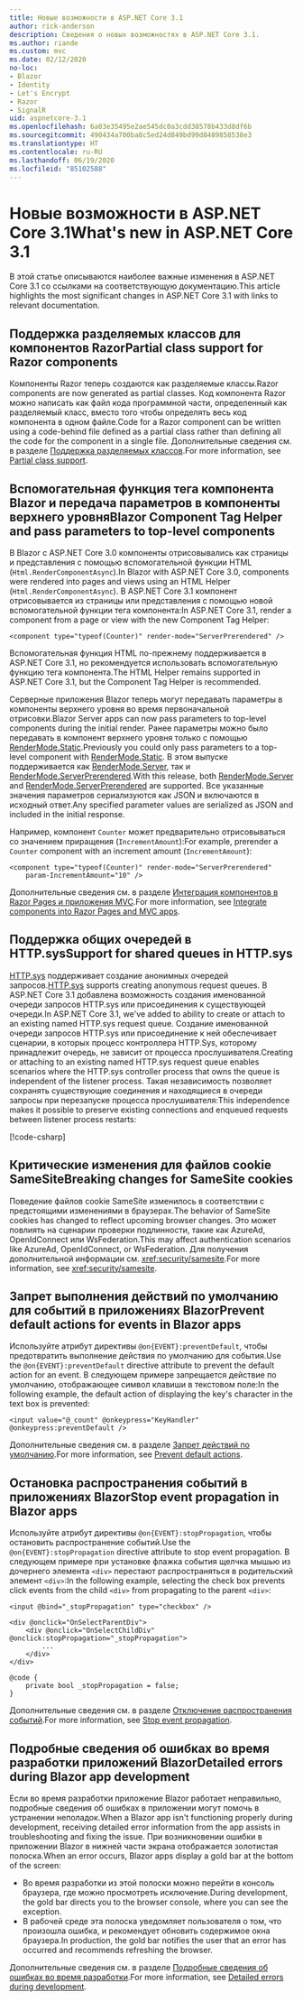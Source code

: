 ```yaml
---
title: Новые возможности в ASP.NET Core 3.1
author: rick-anderson
description: Сведения о новых возможностях в ASP.NET Core 3.1.
ms.author: riande
ms.custom: mvc
ms.date: 02/12/2020
no-loc:
- Blazor
- Identity
- Let's Encrypt
- Razor
- SignalR
uid: aspnetcore-3.1
ms.openlocfilehash: 6a03e35495e2ae545dc0a3cdd38578b433d8df6b
ms.sourcegitcommit: 490434a700ba8c5ed24d849bd99d8489858538e3
ms.translationtype: HT
ms.contentlocale: ru-RU
ms.lasthandoff: 06/19/2020
ms.locfileid: "85102588"
---
```

# <a name="whats-new-in-aspnet-core-31"></a><span data-ttu-id="10da2-103">Новые возможности в ASP.NET Core 3.1</span><span class="sxs-lookup"><span data-stu-id="10da2-103">What's new in ASP.NET Core 3.1</span></span>

<span data-ttu-id="10da2-104">В этой статье описываются наиболее важные изменения в ASP.NET Core 3.1 со ссылками на соответствующую документацию.</span><span class="sxs-lookup"><span data-stu-id="10da2-104">This article highlights the most significant changes in ASP.NET Core 3.1 with links to relevant documentation.</span></span>

## <a name="partial-class-support-for-razor-components"></a><span data-ttu-id="10da2-105">Поддержка разделяемых классов для компонентов Razor</span><span class="sxs-lookup"><span data-stu-id="10da2-105">Partial class support for Razor components</span></span>

<span data-ttu-id="10da2-106">Компоненты Razor теперь создаются как разделяемые классы.</span><span class="sxs-lookup"><span data-stu-id="10da2-106">Razor components are now generated as partial classes.</span></span> <span data-ttu-id="10da2-107">Код компонента Razor можно написать как файл кода программной части, определенный как разделяемый класс, вместо того чтобы определять весь код компонента в одном файле.</span><span class="sxs-lookup"><span data-stu-id="10da2-107">Code for a Razor component can be written using a code-behind file defined as a partial class rather than defining all the code for the component in a single file.</span></span> <span data-ttu-id="10da2-108">Дополнительные сведения см. в разделе [Поддержка разделяемых классов](xref:blazor/components/index#partial-class-support).</span><span class="sxs-lookup"><span data-stu-id="10da2-108">For more information, see [Partial class support](xref:blazor/components/index#partial-class-support).</span></span>

## <a name="blazor-component-tag-helper-and-pass-parameters-to-top-level-components"></a><span data-ttu-id="10da2-109">Вспомогательная функция тега компонента Blazor и передача параметров в компоненты верхнего уровня</span><span class="sxs-lookup"><span data-stu-id="10da2-109">Blazor Component Tag Helper and pass parameters to top-level components</span></span>

<span data-ttu-id="10da2-110">В Blazor с ASP.NET Core 3.0 компоненты отрисовывались как страницы и представления с помощью вспомогательной функции HTML (`Html.RenderComponentAsync`).</span><span class="sxs-lookup"><span data-stu-id="10da2-110">In Blazor with ASP.NET Core 3.0, components were rendered into pages and views using an HTML Helper (`Html.RenderComponentAsync`).</span></span> <span data-ttu-id="10da2-111">В ASP.NET Core 3.1 компонент отрисовывается из страницы или представления с помощью новой вспомогательной функции тега компонента:</span><span class="sxs-lookup"><span data-stu-id="10da2-111">In ASP.NET Core 3.1, render a component from a page or view with the new Component Tag Helper:</span></span>

```cshtml
<component type="typeof(Counter)" render-mode="ServerPrerendered" />
```

<span data-ttu-id="10da2-112">Вспомогательная функция HTML по-прежнему поддерживается в ASP.NET Core 3.1, но рекомендуется использовать вспомогательную функцию тега компонента.</span><span class="sxs-lookup"><span data-stu-id="10da2-112">The HTML Helper remains supported in ASP.NET Core 3.1, but the Component Tag Helper is recommended.</span></span>

<span data-ttu-id="10da2-113">Серверные приложения Blazor теперь могут передавать параметры в компоненты верхнего уровня во время первоначальной отрисовки.</span><span class="sxs-lookup"><span data-stu-id="10da2-113">Blazor Server apps can now pass parameters to top-level components during the initial render.</span></span> <span data-ttu-id="10da2-114">Ранее параметры можно было передавать в компонент верхнего уровня только с помощью [RenderMode.Static](xref:Microsoft.AspNetCore.Mvc.Rendering.RenderMode.Static).</span><span class="sxs-lookup"><span data-stu-id="10da2-114">Previously you could only pass parameters to a top-level component with [RenderMode.Static](xref:Microsoft.AspNetCore.Mvc.Rendering.RenderMode.Static).</span></span> <span data-ttu-id="10da2-115">В этом выпуске поддерживается как [RenderMode.Server](xref:Microsoft.AspNetCore.Mvc.Rendering.RenderMode.Server), так и [RenderMode.ServerPrerendered](xref:Microsoft.AspNetCore.Mvc.Rendering.RenderMode.ServerPrerendered).</span><span class="sxs-lookup"><span data-stu-id="10da2-115">With this release, both [RenderMode.Server](xref:Microsoft.AspNetCore.Mvc.Rendering.RenderMode.Server) and [RenderMode.ServerPrerendered](xref:Microsoft.AspNetCore.Mvc.Rendering.RenderMode.ServerPrerendered) are supported.</span></span> <span data-ttu-id="10da2-116">Все указанные значения параметров сериализуются как JSON и включаются в исходный ответ.</span><span class="sxs-lookup"><span data-stu-id="10da2-116">Any specified parameter values are serialized as JSON and included in the initial response.</span></span>

<span data-ttu-id="10da2-117">Например, компонент `Counter` может предварительно отрисовываться со значением приращения (`IncrementAmount`):</span><span class="sxs-lookup"><span data-stu-id="10da2-117">For example, prerender a `Counter` component with an increment amount (`IncrementAmount`):</span></span>

```cshtml
<component type="typeof(Counter)" render-mode="ServerPrerendered" 
    param-IncrementAmount="10" />
```

<span data-ttu-id="10da2-118">Дополнительные сведения см. в разделе [Интеграция компонентов в Razor Pages и приложения MVC](xref:blazor/components/integrate-components-into-razor-pages-and-mvc-apps).</span><span class="sxs-lookup"><span data-stu-id="10da2-118">For more information, see [Integrate components into Razor Pages and MVC apps](xref:blazor/components/integrate-components-into-razor-pages-and-mvc-apps).</span></span>

## <a name="support-for-shared-queues-in-httpsys"></a><span data-ttu-id="10da2-119">Поддержка общих очередей в HTTP.sys</span><span class="sxs-lookup"><span data-stu-id="10da2-119">Support for shared queues in HTTP.sys</span></span>

<span data-ttu-id="10da2-120">[HTTP.sys](xref:fundamentals/servers/httpsys) поддерживает создание анонимных очередей запросов.</span><span class="sxs-lookup"><span data-stu-id="10da2-120">[HTTP.sys](xref:fundamentals/servers/httpsys) supports creating anonymous request queues.</span></span> <span data-ttu-id="10da2-121">В ASP.NET Core 3.1 добавлена возможность создания именованной очереди запросов HTTP.sys или присоединения к существующей очереди.</span><span class="sxs-lookup"><span data-stu-id="10da2-121">In ASP.NET Core 3.1, we've added to ability to create or attach to an existing named HTTP.sys request queue.</span></span> <span data-ttu-id="10da2-122">Создание именованной очереди запросов HTTP.sys или присоединение к ней обеспечивает сценарии, в которых процесс контроллера HTTP.Sys, которому принадлежит очередь, не зависит от процесса прослушивателя.</span><span class="sxs-lookup"><span data-stu-id="10da2-122">Creating or attaching to an existing named HTTP.sys request queue enables scenarios where the HTTP.sys controller process that owns the queue is independent of the listener process.</span></span> <span data-ttu-id="10da2-123">Такая независимость позволяет сохранять существующие соединения и находящиеся в очереди запросы при перезапуске процесса прослушивателя:</span><span class="sxs-lookup"><span data-stu-id="10da2-123">This independence makes it possible to preserve existing connections and enqueued requests between listener process restarts:</span></span>

[!code-csharp[](sample/Program.cs?name=snippet)]

## <a name="breaking-changes-for-samesite-cookies"></a><span data-ttu-id="10da2-124">Критические изменения для файлов cookie SameSite</span><span class="sxs-lookup"><span data-stu-id="10da2-124">Breaking changes for SameSite cookies</span></span>

<span data-ttu-id="10da2-125">Поведение файлов cookie SameSite изменилось в соответствии с предстоящими изменениями в браузерах.</span><span class="sxs-lookup"><span data-stu-id="10da2-125">The behavior of SameSite cookies has changed to reflect upcoming browser changes.</span></span> <span data-ttu-id="10da2-126">Это может повлиять на сценарии проверки подлинности, такие как AzureAd, OpenIdConnect или WsFederation.</span><span class="sxs-lookup"><span data-stu-id="10da2-126">This may affect authentication scenarios like AzureAd, OpenIdConnect, or WsFederation.</span></span> <span data-ttu-id="10da2-127">Для получения дополнительной информации см. <xref:security/samesite>.</span><span class="sxs-lookup"><span data-stu-id="10da2-127">For more information, see <xref:security/samesite>.</span></span>

## <a name="prevent-default-actions-for-events-in-blazor-apps"></a><span data-ttu-id="10da2-128">Запрет выполнения действий по умолчанию для событий в приложениях Blazor</span><span class="sxs-lookup"><span data-stu-id="10da2-128">Prevent default actions for events in Blazor apps</span></span>

<span data-ttu-id="10da2-129">Используйте атрибут директивы `@on{EVENT}:preventDefault`, чтобы предотвратить выполнение действия по умолчанию для события.</span><span class="sxs-lookup"><span data-stu-id="10da2-129">Use the `@on{EVENT}:preventDefault` directive attribute to prevent the default action for an event.</span></span> <span data-ttu-id="10da2-130">В следующем примере запрещается действие по умолчанию, отображающее символ клавиши в текстовом поле:</span><span class="sxs-lookup"><span data-stu-id="10da2-130">In the following example, the default action of displaying the key's character in the text box is prevented:</span></span>

```razor
<input value="@_count" @onkeypress="KeyHandler" @onkeypress:preventDefault />
```

<span data-ttu-id="10da2-131">Дополнительные сведения см. в разделе [Запрет действий по умолчанию](xref:blazor/components/event-handling#prevent-default-actions).</span><span class="sxs-lookup"><span data-stu-id="10da2-131">For more information, see [Prevent default actions](xref:blazor/components/event-handling#prevent-default-actions).</span></span>

## <a name="stop-event-propagation-in-blazor-apps"></a><span data-ttu-id="10da2-132">Остановка распространения событий в приложениях Blazor</span><span class="sxs-lookup"><span data-stu-id="10da2-132">Stop event propagation in Blazor apps</span></span>

<span data-ttu-id="10da2-133">Используйте атрибут директивы `@on{EVENT}:stopPropagation`, чтобы остановить распространение событий.</span><span class="sxs-lookup"><span data-stu-id="10da2-133">Use the `@on{EVENT}:stopPropagation` directive attribute to stop event propagation.</span></span> <span data-ttu-id="10da2-134">В следующем примере при установке флажка события щелчка мышью из дочернего элемента `<div>` перестают распространяться в родительский элемент `<div>`:</span><span class="sxs-lookup"><span data-stu-id="10da2-134">In the following example, selecting the check box prevents click events from the child `<div>` from propagating to the parent `<div>`:</span></span>

```razor
<input @bind="_stopPropagation" type="checkbox" />

<div @onclick="OnSelectParentDiv">
    <div @onclick="OnSelectChildDiv" @onclick:stopPropagation="_stopPropagation">
        ...
    </div>
</div>

@code {
    private bool _stopPropagation = false;
}
```

<span data-ttu-id="10da2-135">Дополнительные сведения см. в разделе [Отключение распространения событий](xref:blazor/components/event-handling#stop-event-propagation).</span><span class="sxs-lookup"><span data-stu-id="10da2-135">For more information, see [Stop event propagation](xref:blazor/components/event-handling#stop-event-propagation).</span></span>

## <a name="detailed-errors-during-blazor-app-development"></a><span data-ttu-id="10da2-136">Подробные сведения об ошибках во время разработки приложений Blazor</span><span class="sxs-lookup"><span data-stu-id="10da2-136">Detailed errors during Blazor app development</span></span>

<span data-ttu-id="10da2-137">Если во время разработки приложение Blazor работает неправильно, подробные сведения об ошибках в приложении могут помочь в устранении неполадок.</span><span class="sxs-lookup"><span data-stu-id="10da2-137">When a Blazor app isn't functioning properly during development, receiving detailed error information from the app assists in troubleshooting and fixing the issue.</span></span> <span data-ttu-id="10da2-138">При возникновении ошибки в приложении Blazor в нижней части экрана отображается золотистая полоска.</span><span class="sxs-lookup"><span data-stu-id="10da2-138">When an error occurs, Blazor apps display a gold bar at the bottom of the screen:</span></span>

* <span data-ttu-id="10da2-139">Во время разработки из этой полоски можно перейти в консоль браузера, где можно просмотреть исключение.</span><span class="sxs-lookup"><span data-stu-id="10da2-139">During development, the gold bar directs you to the browser console, where you can see the exception.</span></span>
* <span data-ttu-id="10da2-140">В рабочей среде эта полоска уведомляет пользователя о том, что произошла ошибка, и рекомендует обновить содержимое окна браузера.</span><span class="sxs-lookup"><span data-stu-id="10da2-140">In production, the gold bar notifies the user that an error has occurred and recommends refreshing the browser.</span></span>

<span data-ttu-id="10da2-141">Дополнительные сведения см. в разделе [Подробные сведения об ошибках во время разработки](xref:blazor/fundamentals/handle-errors#detailed-errors-during-development).</span><span class="sxs-lookup"><span data-stu-id="10da2-141">For more information, see [Detailed errors during development](xref:blazor/fundamentals/handle-errors#detailed-errors-during-development).</span></span>
